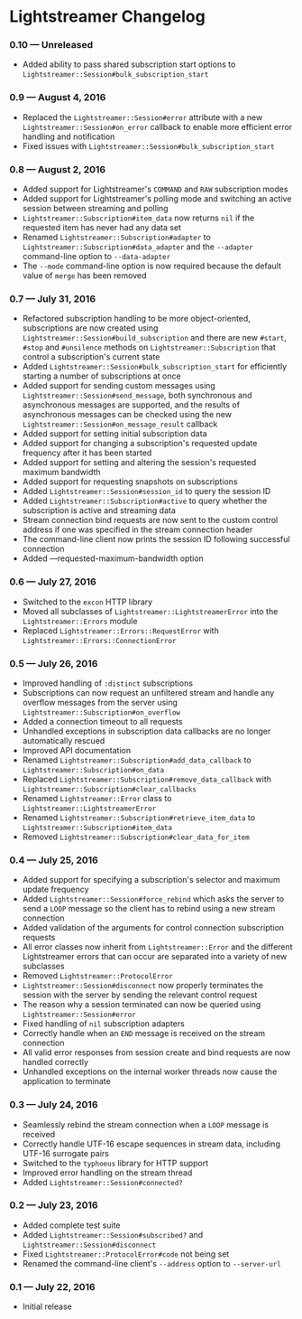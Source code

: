 # Lightstreamer Changelog

### 0.10 — Unreleased

- Added ability to pass shared subscription start options to `Lightstreamer::Session#bulk_subscription_start`

### 0.9 — August 4, 2016

- Replaced the `Lightstreamer::Session#error` attribute with a new `Lightstreamer::Session#on_error` callback to enable
  more efficient error handling and notification
- Fixed issues with `Lightstreamer::Session#bulk_subscription_start`

### 0.8 — August 2, 2016

- Added support for Lightstreamer's `COMMAND` and `RAW` subscription modes
- Added support for Lightstreamer's polling mode and switching an active session between streaming and polling
- `Lightstreamer::Subscription#item_data` now returns `nil` if the requested item has never had any data set
- Renamed `Lightstreamer::Subscription#adapter` to `Lightstreamer::Subscription#data_adapter` and the `--adapter`
  command-line option to `--data-adapter`
- The `--mode` command-line option is now required because the default value of `merge` has been removed

### 0.7 — July 31, 2016

- Refactored subscription handling to be more object-oriented, subscriptions are now created using
  `Lightstreamer::Session#build_subscription` and there are new `#start`, `#stop` and `#unsilence` methods on
  `Lightstreamer::Subscription` that control a subscription's current state
- Added `Lightstreamer::Session#bulk_subscription_start` for efficiently starting a number of subscriptions at once
- Added support for sending custom messages using `Lightstreamer::Session#send_message`, both synchronous and
  asynchronous messages are supported, and the results of asynchronous messages can be checked using the new
  `Lightstreamer::Session#on_message_result` callback
- Added support for setting initial subscription data
- Added support for changing a subscription's requested update frequency after it has been started
- Added support for setting and altering the session's requested maximum bandwidth
- Added support for requesting snapshots on subscriptions
- Added `Lightstreamer::Session#session_id` to query the session ID
- Added `Lightstreamer::Subscription#active` to query whether the subscription is active and streaming data
- Stream connection bind requests are now sent to the custom control address if one was specified in the stream
  connection header
- The command-line client now prints the session ID following successful connection
- Added —requested-maximum-bandwidth option

### 0.6 — July 27, 2016

- Switched to the `excon` HTTP library
- Moved all subclasses of `Lightstreamer::LightstreamerError` into the `Lightstreamer::Errors` module
- Replaced `Lightstreamer::Errors::RequestError` with `Lightstreamer::Errors::ConnectionError`

### 0.5 — July 26, 2016

- Improved handling of `:distinct` subscriptions
- Subscriptions can now request an unfiltered stream and handle any overflow messages from the server using
  `Lightstreamer::Subscription#on_overflow`
- Added a connection timeout to all requests
- Unhandled exceptions in subscription data callbacks are no longer automatically rescued
- Improved API documentation
- Renamed `Lightstreamer::Subscription#add_data_callback` to `Lightstreamer::Subscription#on_data`
- Replaced `Lightstreamer::Subscription#remove_data_callback` with `Lightstreamer::Subscription#clear_callbacks`
- Renamed `Lightstreamer::Error` class to `Lightstreamer::LightstreamerError`
- Renamed `Lightstreamer::Subscription#retrieve_item_data` to `Lightstreamer::Subscription#item_data`
- Removed `Lightstreamer::Subscription#clear_data_for_item`

### 0.4 — July 25, 2016

- Added support for specifying a subscription's selector and maximum update frequency
- Added `Lightstreamer::Session#force_rebind` which asks the server to send a `LOOP` message so the client has to rebind 
  using a new stream connection
- Added validation of the arguments for control connection subscription requests
- All error classes now inherit from `Lightstreamer::Error` and the different Lightstreamer errors that can occur are
  separated into a variety of new subclasses
- Removed `Lightstreamer::ProtocolError`
- `Lightstreamer::Session#disconnect` now properly terminates the session with the server by sending the relevant
  control request
- The reason why a session terminated can now be queried using `Lightstreamer::Session#error`
- Fixed handling of `nil` subscription adapters
- Correctly handle when an `END` message is received on the stream connection
- All valid error responses from session create and bind requests are now handled correctly
- Unhandled exceptions on the internal worker threads now cause the application to terminate

### 0.3 — July 24, 2016

- Seamlessly rebind the stream connection when a `LOOP` message is received
- Correctly handle UTF-16 escape sequences in stream data, including UTF-16 surrogate pairs
- Switched to the `typhoeus` library for HTTP support
- Improved error handling on the stream thread
- Added `Lightstreamer::Session#connected?`

### 0.2 — July 23, 2016

- Added complete test suite
- Added `Lightstreamer::Session#subscribed?` and `Lightstreamer::Session#disconnect`
- Fixed `Lightstreamer::ProtocolError#code` not being set
- Renamed the command-line client's `--address` option to `--server-url`

### 0.1 — July 22, 2016

- Initial release
